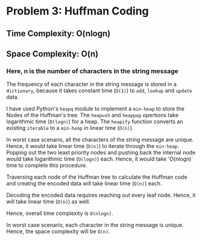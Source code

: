 # Problem 3: Huffman Coding

## Time Complexity: O(nlogn)
## Space Complexity: O(n)

### Here, n is the number of characters in the string message

The frequency of each character in the string message is stored in a `dictionary`, because it takes constant time (`O(1)`) to `add`, `lookup` and `update` data.

I have used Python's `heapq` module to implement a `min-heap` to store the Nodes of the Huffman's tree. The `heapush` and `heappop` opertions take logarithmic time (`O(logn)`) for a heap. The `heapify` function converts an existing `iterable` to a `min-heap` in linear time (`O(n)`).

In worst case scenario, all the characters of the string message are unique. Hence, it would take linear time (`O(n)`) to iterate through the `min-heap`. Popping out the two least priority nodes and pushing back the internal node would take logarithmic time (`O(logn)`) each. Hence, it would take 'O(nlogn)` time to complete this procedure.

Traversing each node of the Huffman tree to calculate the Huffman code and creatng the encoded data will take linear time (`O(n)`) each.

Decoding the encoded data requires reaching out every leaf node. Hence, it will take linear time (`O(n)`) as well.

Hence, overall time complexity is `O(nlogn)`.

In worst case scenario, each character in the string message is unique. Hence, the space complexity will be `O(n)`.